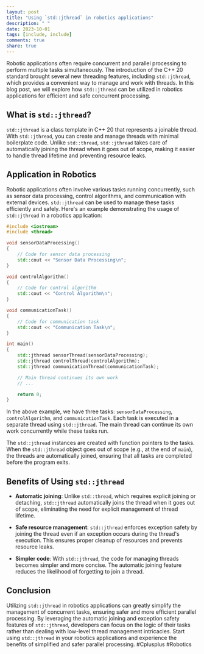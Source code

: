 ```yaml
---
layout: post
title: "Using `std::jthread` in robotics applications"
description: " "
date: 2023-10-01
tags: [include, include]
comments: true
share: true
---
```


Robotic applications often require concurrent and parallel processing to perform multiple tasks simultaneously. The introduction of the C++ 20 standard brought several new threading features, including `std::jthread`, which provides a convenient way to manage and work with threads. In this blog post, we will explore how `std::jthread` can be utilized in robotics applications for efficient and safe concurrent processing.

## What is `std::jthread`?

`std::jthread` is a class template in C++ 20 that represents a joinable thread. With `std::jthread`, you can create and manage threads with minimal boilerplate code. Unlike `std::thread`, `std::jthread` takes care of automatically joining the thread when it goes out of scope, making it easier to handle thread lifetime and preventing resource leaks.

## Application in Robotics

Robotic applications often involve various tasks running concurrently, such as sensor data processing, control algorithms, and communication with external devices. `std::jthread` can be used to manage these tasks efficiently and safely. Here's an example demonstrating the usage of `std::jthread` in a robotics application:

```cpp
#include <iostream>
#include <thread>

void sensorDataProcessing()
{
    // Code for sensor data processing
    std::cout << "Sensor Data Processing\n";
}

void controlAlgorithm()
{
    // Code for control algorithm
    std::cout << "Control Algorithm\n";
}

void communicationTask()
{
    // Code for communication task
    std::cout << "Communication Task\n";
}

int main()
{
    std::jthread sensorThread(sensorDataProcessing);
    std::jthread controlThread(controlAlgorithm);
    std::jthread communicationThread(communicationTask);

    // Main thread continues its own work
    // ...

    return 0;
}
```

In the above example, we have three tasks: `sensorDataProcessing`, `controlAlgorithm`, and `communicationTask`. Each task is executed in a separate thread using `std::jthread`. The main thread can continue its own work concurrently while these tasks run.

The `std::jthread` instances are created with function pointers to the tasks. When the `std::jthread` object goes out of scope (e.g., at the end of `main`), the threads are automatically joined, ensuring that all tasks are completed before the program exits.

## Benefits of Using `std::jthread`

- **Automatic joining**: Unlike `std::thread`, which requires explicit joining or detaching, `std::jthread` automatically joins the thread when it goes out of scope, eliminating the need for explicit management of thread lifetime.

- **Safe resource management**: `std::jthread` enforces exception safety by joining the thread even if an exception occurs during the thread's execution. This ensures proper cleanup of resources and prevents resource leaks.

- **Simpler code**: With `std::jthread`, the code for managing threads becomes simpler and more concise. The automatic joining feature reduces the likelihood of forgetting to join a thread.

## Conclusion

Utilizing `std::jthread` in robotics applications can greatly simplify the management of concurrent tasks, ensuring safer and more efficient parallel processing. By leveraging the automatic joining and exception safety features of `std::jthread`, developers can focus on the logic of their tasks rather than dealing with low-level thread management intricacies. Start using `std::jthread` in your robotics applications and experience the benefits of simplified and safer parallel processing. #Cplusplus #Robotics